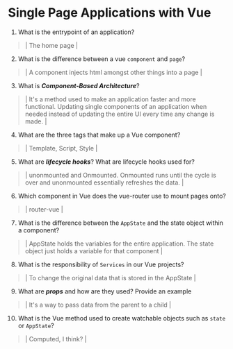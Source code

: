 # Single Page Applications with Vue
01. What is the entrypoint of an application?

  > | The home page |

02. What is the difference between a vue `component` and `page`?

  > | A component injects html amongst other things into a page |

03. What is ***Component-Based Architecture***?

  > | It's a method used to make an application faster and more functional. Updating single components of an application when needed instead of updating the entire UI every time any change is made. |

04. What are the three tags that make up a Vue component?

  > | Template, Script, Style |

05. What are ***lifecycle hooks***? What are lifecycle hooks used for?

  > | unonmounted and Onmounted. Onmounted runs until the cycle is over and unonmounted essentially refreshes the data. |

06. Which component in Vue does the vue-router use to mount pages onto?

  > | router-vue |

07. What is the difference between the `AppState` and the state object within a component?

  > | AppState holds the variables for the entire application. The state object just holds a variable for that component |

08. What is the responsibility of `Services` in our Vue projects?

  > | To change the original data that is stored in the AppState |

09. What are ***props*** and how are they used? Provide an example

  > | It's a way to pass data from the parent to a child |

10. What is the Vue method used to create watchable objects such as `state` or `AppState`?

  > | Computed, I think? |
